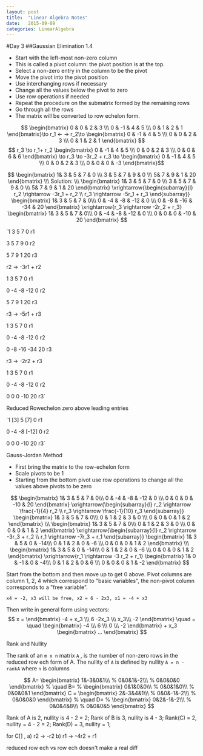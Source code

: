 ```yaml
---
layout: post
title:  "Linear Algebra Notes"
date:   2015-09-09
categories: LinearAlgebra
---
```

#Day 3
##Gaussian Elimination 1.4

- Start with the left-most non-zero column
- This is called a pivot column: the pivot position is at the top.
- Select a non-zero entry in the column to be the pivot
- Move the pivot into the pivot position
- Use interchanging rows if necessary
- Change all the values below the pivot to zero
- Use row operations if needed
- Repeat the procedure on the submatrix formed by the remaining rows 
- Go through all the rows
- The matrix will be converted to row echelon form.

$$ \begin{bmatrix} 0 & 0 & 2 & 3 \\\ 0 & -1 & 4 & 5 \\\ 0 & 1 & 2 & 1 \end{bmatrix}\to r_1 <- -> r_2\to \begin{bmatrix} 0 & -1 & 4 & 5 \\\ 0 & 0 & 2 & 3 \\\ 0 & 1 & 2 & 1 \end{bmatrix} $$
$$ r_3 \to r_1+ r_2 \begin{bmatrix} 0 & -1 & 4 & 5 \\\ 0 & 0 & 2 & 3 \\\ 0 & 0 & 6 & 6 \end{bmatrix} \to r_3 \to -3r_2 + r_3 \to \begin{bmatrix} 0 & -1 & 4 & 5 \\\ 0 & 0 & 2 & 3 \\\ 0 & 0 & 0 & -3 \end{bmatrix}$$



$$ \begin{bmatrix} 1& 3 & 5 & 7 & 0 \\\ 3 & 5 & 7 & 9 & 0 \\\ 5& 7 & 9 & 1 & 20 \end{bmatrix} \\\
Solution: \\\
\begin{bmatrix} 1& 3 & 5 & 7 & 0 \\\ 3 & 5 & 7 & 9 & 0 \\\ 5& 7 & 9 & 1 & 20 \end{bmatrix} 
\xrightarrow{\begin{subarray}{l} r_2 \rightarrow -3r_1 + r_2 \\ r_3 \rightarrow -5r_1 + r_3 \end{subarray}} 
\begin{bmatrix}
1& 3 & 5 & 7 & 0\\\
0 & -4 & -8 & -12 & 0 \\\
0 & -8 & -16 & -34 & 20
\end{bmatrix}
\xrightarrow{r_3 \rightarrow -2r_2 + r_3}
\begin{bmatrix}
1& 3 & 5 & 7 & 0\\\
0 & -4 & -8 & -12 & 0 \\\
0 & 0 & 0 & -10 & 20
\end{bmatrix}
$$

`1 3 5 7 0 	r1 

3 5 7 9 0 	r2

5 7 9 1 20 	r3

r2 -> -3r1 +  r2 

1  3  5  7  0 	r1

0 -4 -8 -12 0  r2 

5 7 9 1 20 		r3

r3 -> -5r1 +  r3

1  3  5     7   0 	r1

0 -4 -8   -12  0  r2 

0 -8 -16 -34 20 r3 

r3 -> -2r2 + r3

1  3  5     7   0 	r1

0 -4 -8   -12  0  r2 

0  0  0    -10  20 r3`

Reduced Rowechelon 
zero above leading entries

`1  [3]  5     [7]     0 	r1

0 -4   -8   [-12]    0    r2 

0  0    0    -10     20   r3`

Gauss-Jordan Method

- First bring the matrix to the row-echelon form
- Scale pivots to be 1 
- Starting from the bottom pivot use row  operations to change all the values above pivots to be zero  

$$ \begin{bmatrix} 1& 3 & 5 & 7 & 0\\\ 0 & -4 & -8 & -12 & 0 \\\ 0 & 0 & 0 & -10 & 20 \end{bmatrix}
\xrightarrow{\begin{subarray}{l} r_2 \rightarrow \frac{-1}{4} r_2 \\ r_3 \rightarrow \frac{-1}{10} r_3 \end{subarray}}
\begin{bmatrix}
1& 3 & 5 & 7 & 0\\\
0 & 1 & 2 & 3 & 0 \\\
0 & 0 & 0 & 1 & 2 \end{bmatrix} \\\
\begin{bmatrix} 1& 3 & 5 & 7 & 0\\\ 0 & 1 & 2 & 3 & 0 \\\ 0 & 0 & 0 & 1 & 2 \end{bmatrix}
\xrightarrow{\begin{subarray}{l} r_2 \rightarrow -3r_3 + r_2 \\ r_1 \rightarrow -7r_3 + r_1 \end{subarray}}
\begin{bmatrix}
1& 3 & 5 & 0 & -14\\\
0 & 1 & 2 & 0 & -6 \\\
0 & 0 & 0 & 1 & 2
\end{bmatrix} \\\
\begin{bmatrix}
1& 3 & 5 & 0 & -14\\\
0 & 1 & 2 & 0 & -6 \\\
0 & 0 & 0 & 1 & 2
\end{bmatrix}
\xrightarrow{r_1 \rightarrow -3 r_2 + r_1}
\begin{bmatrix} 1& 0 & -1 & 0 & -4\\\ 0 & 1 & 2 & 0 & 6 \\\ 0 & 0 & 0 & 1 & -2 \end{bmatrix} $$

Start from the bottom and then move up to get 0 above. 
Pivot columns are column 1, 2, 4 which correspond to "basic variables",
the non-pivot column corresponds to a "free variable".

`x4 = -2, x3 will be free, x2 = 6 - 2x3, x1 = -4 + x3` 

Then write in general form using vectors:
$$ x = \end{bmatrix} -4 + x_3 \\\ 6 -2x_3 \\\ x_3\\\ -2 \end{bmatrix} \quad = \quad \begin{bmatrix} -4 \\\ 6 \\\ 0 \\\ -2 \end{bmatrix} + x_3 \begin{bmatrix} ... \end{bmatrix} $$

Rank and Nullity

The rank of an `m x n` matrix `A` , is the number of non-zero rows in the reduced row ech form of A.
The nullity of `A` is defined by nullity `A = n - rankA` where `n` is columns

$$ A=
\begin{bmatrix}
1&-3&0&1\\\
%
0&0&1&-2\\\
%
0&0&0&0
\end{bmatrix}
%
\quad B=
%
\begin{bmatrix}
0&1&0&0\\\
%
0&0&1&0\\\
%
0&0&0&1
\end{bmatrix}
C =
\begin{bmatrix}
2&-3&4&1\\\
%
0&0&-1&-2\\\
%
0&0&0&0
\end{bmatrix}
%
\quad D=
%
\begin{bmatrix}
0&2&-1&-2\\\
%
0&0&4&8\\\
%
0&0&0&5
\end{bmatrix}
$$

Rank of A is 2, nullity is 4 - 2 = 2; Rank of B is 3, nullity is 4 - 3; Rank(C) = 2, nullity = 4 - 2 = 2; Rank(D) = 3, nullity = 1;

for C[] , a) r2 -> -r2   b) r1 -> -4r2 + r1 

reduced row ech vs row ech doesn't make a real diff





